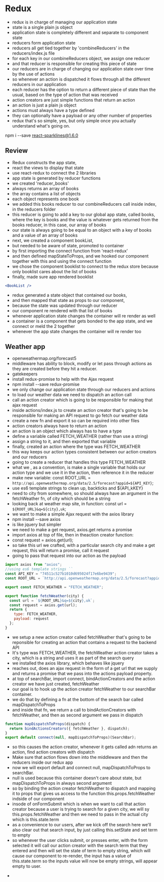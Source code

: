 # Redux

* redux is in charge of managing our application state
* state is a single plain js object
* application state is completely different and separate to component state
* reducers form application state
* reducers all get tied together by 'combineReducers' in the reducers/index.js file
* for each key in our combineReducers object, we assign one reducer
* and that reducer is responsible for creating this piece of state
* our reducers are in charge of changing our application state over time by the use of actions
* so whenever an action is dispatched it flows through all the different reducers in our application
* each reducer has the option to return a different piece of state than the usual, based on the type of action that was received
* action creators are just simple functions that return an action
* an action is just a plain js object
* actions must always have a type defined
* they can optionally have a payload or any other number of properties
* redux that's so simple, yes, but only simple once you actually understand what's going on.

npm i --save react-sparklines@1.6.0

## Review

* Redux constructs the app state,
* react the views to display that state
* use react-redux to connect the 2 libraries
* app state is generated by reducer functions
* we created 'reducer_books'
* always returns an array of books
* the array contains a list of objects
* each object represents one book
* we added this books reducer to our combineReducers call inside index, in the reducers folder
* this reducer is going to add a key to our global app state, called books, where the key is books and the value is whatever gets returned from the books reducer, in this case, our array of books
* our state is always going to be equal to an object with a key of books and a value of an array of books
* next, we created a component bookList,
* but needed to be aware of state, promoted to container
* by first importing the connect function from 'react-redux'
* and then defined mapStateToProps, and we hooked our component together with this and using the connect function
* we chose the component booklist to connect to the redux store because only booklist cares about the list of books
* finally, made sure app rendered booklist

```jsx
<BookList />
```

* redux generated a state object that contained our books,
* and then mapped that state as props to our component,
* because the state was updated through our reducer
* our component re rendered with that list of books
* whenever application state changes the container will re render as well
* a container is a component that gets bonded to the app state, and we connect or meld the 2 together
* whenever the app state changes the container will re render too

## Weather app

* openweathermap.org/forecast5
* middleware has ability to block, modify or let pass through actions as they are created before they hit a reducer.
* gatekeepers
* install redux-promise to help with the Ajax request
* npm install --save redux-promise
* we only change our application state through our reducers and actions
* to load our weather data we need to dispatch an action call
* call an action creator which is going to be responsible for making that ajax request
* inside actions/index.js to create an action creator that's going to be responsible for making an API request to go fetch our weather data
* create a new fn and export it so can be required into other files
* action creators always have to return an action
* an action is an object which always has to have a type
* define a variable called FETCH_WEATHER (rather than use a string)
* assign a string to it, and then exported that variable
* finally, created an action where the type was FETCH_WEATHER
* this way keeps our action types consistent between our action creators and our reducers
* going to create a reducer that handles this type FETCH_WEATHER
* what we , as a convention, is make a single variable that holds our action type and we use it in the action, then reference it in the reducer
* make new variable: const ROOT_URL = `http://api.openweathermap.org/data/2.5/forecast?appid=${API_KEY}`;
* use es6 template strings to clean up, backticks and ${API_kKEY}
* need to city from somewhere, so should always have an argument in the fetchWeather fn, of city which should be a string
* looking back at weather map site, in function:
  const url = `${ROOT_URL}&q=${city},uk`;
* we want to make a simple Ajax request with the axios library
* npm install --save axios
* is like jquery but simpler
* we need to make a get request, axios.get returns a promise
* import axios at top of file, then in theaction creator function:
* const request = axios.get(url);
* so take this url we crafted, with a particular search city and make a get request, this will return a promise, call it request
* going to pass that request into our action as the payload

```javascript
import axios from "axios";
//using es6 template strings ``
const API_KEY = "74511c527b1010d695024f17e6be9439";
const ROOT_URL = `http://api.openweathermap.org/data/2.5/forecast?appid=${API_KEY}`;

export const FETCH_WEATHER = "FETCH_WEATHER";

export function fetchWeather(city) {
  const url = `${ROOT_URL}&q=${city},uk`;
  const request = axios.get(url);
  return {
    type: FETCH_WEATHER,
    payload: request
  };
}
```

* we setup a new action creator called fetchWeather that's going to be reponsible for creating an action that contains a request to the backend API
* It's type was FETCH_WEATHER, the fetchWeather action creator takes a city, which is a string and uses it as part of the search query
* we installed the axios library, which behaves like jquery
* reaches out, does an ajax request in the form of a get url that we supply and returns a promise that we pass into the actions payload property.
* at top of searchBar, import connect, bindActionCreators and the action creator we have just created, fetchWeather
* our goal is to hook up the action creator fetchWeather to our searchBar container.
* we do that by defining a fn at the bottom of the search bar called mapDispatchToProps
* and inside that fn, we return a call to bindActionCreators with fetchWeather, and then as second argument we pass in dispatch

```javascript
function mapDispatchToProps(dispatch) {
  return bindActionsCreators({ fetchWeather }, dispatch);
}
export default connect(null, mapDispatchToProps)(SearchBar);
```

* so this causes the action creator, whenever it gets called adn returns an action, find action creators with dispatch
* Make sure that action flows down into the middleware and then the reducers inside our redux app
* now we will export default and connect null, mapDispatchToProps to searchBar.
* null is used because this container doesn't care about state, but mapDispatchToProps in always second argument
* so by binding the action creator fetchWeather to dispatch and mapping it to props that gives us access to the function this.props.fetchWeather indside of our component
* insode of onFormSubmit which is when we want to call that action creator because a user is trying to search for a given city, we will sy this.props.fetchWeather and then we need to pass in the actual city which is this.state.term
* as a convenience to our users, after we kick off the search here we'll also clear out that search input, by just calling this.setState and set term to empty
* so whenever the user clicks submit, or presses enter, with the form selected it will call our action creator with the search term that they entered and then will set the state of term to empty string, which will cause our component to re-render, the input has a value of this.state.term so the inputs value will now be empty strings, will appear empty to user.

-

